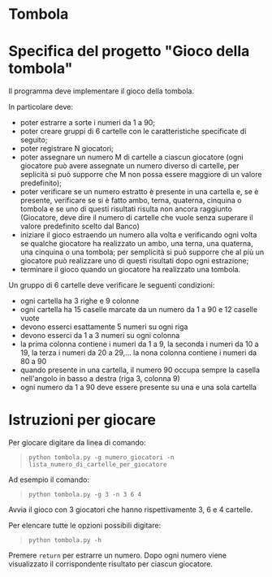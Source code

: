 # Tombola
# Specifica del progetto "Gioco della tombola"

Il programma deve implementare il gioco della tombola.

In particolare deve:

- poter estrarre a sorte i numeri da 1 a 90;
- poter creare gruppi di 6 cartelle con le caratteristiche specificate di seguito;
- poter registrare N giocatori;
- poter assegnare un numero M di cartelle a ciascun giocatore (ogni giocatore può avere assegnate un numero diverso di cartelle, per seplicità si può supporre che M non possa essere maggiore di un valore predefinito);
- poter verificare se un numero estratto è presente in una cartella e, se è presente, verificare se si è fatto ambo, terna, quaterna, cinquina o tombola e se uno di questi risultati risulta non ancora raggiunto (Giocatore, deve dire il numero di cartelle che vuole senza superare il valore predefinito scelto dal Banco)
- iniziare il gioco estraendo un numero alla volta e verificando ogni volta se qualche giocatore ha realizzato un ambo, una terna, una quaterna, una cinquina o una tombola; per semplicità si può supporre che al più un giocatore può realizzare uno di questi risultati dopo ogni estrazione;
- terminare il gioco quando un giocatore ha realizzato una tombola.

Un gruppo di 6 cartelle deve verificare le seguenti condizioni:

- ogni cartella ha 3 righe e 9 colonne
- ogni cartella ha 15 caselle marcate da un numero da 1 a 90 e 12 caselle vuote
- devono esserci esattamente 5 numeri su ogni riga
- devono esserci da 1 a 3 numeri su ogni colonna
- la prima colonna contiene i numeri da 1 a 9, la seconda i numeri da 10 a 19, la terza i numeri da 20 a 29,... la nona colonna contiene i numeri da 80 a 90
- quando presente in una cartella, il numero 90 occupa sempre la casella nell'angolo in basso a destra (riga 3, colonna 9)
- ogni numero da 1 a 90 deve essere presente su una e una sola cartella
 
# Istruzioni per giocare

Per giocare digitare da linea di comando:

> `python tombola.py -g numero_giocatori -n lista_numero_di_cartelle_per_giocatore`

Ad esempio il comando:

> `python tombola.py -g 3 -n 3 6 4`

Avvia il gioco con 3 giocatori che hanno rispettivamente 3, 6 e 4 cartelle.

Per elencare tutte le opzioni possibili digitare:

> `python tombola.py -h`

Premere `return` per estrarre un numero. Dopo ogni numero viene visualizzato il corrispondente risultato per ciascun giocatore.
